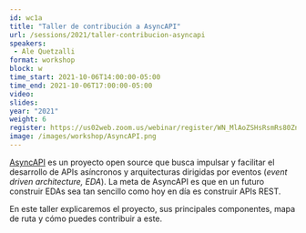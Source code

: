 ```yaml
---
id: wc1a
title: "Taller de contribución a AsyncAPI"
url: /sessions/2021/taller-contribucion-asyncapi
speakers:
 - Ale Quetzalli
format: workshop
block: w
time_start: 2021-10-06T14:00:00-05:00
time_end: 2021-10-06T17:00:00-05:00
video:
slides:
year: "2021"
weight: 6
register: https://us02web.zoom.us/webinar/register/WN_MlAoZSHsRsmRs80Zn0U67A
image: /images/workshop/AsyncAPI.png
---
```




[AsyncAPI](https://www.asyncapi.com/docs/getting-started) es un proyecto open source que busca impulsar y facilitar el desarrollo de APIs asíncronos y arquitecturas dirigidas por eventos (*event driven architecture, EDA*). La meta de AsyncAPI es que en un futuro construir EDAs sea tan sencillo como hoy en día es construir APIs REST.

En este taller explicaremos el proyecto, sus principales componentes, mapa de ruta y cómo puedes contribuir a este.